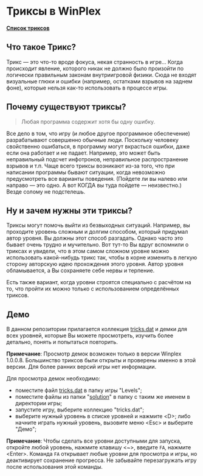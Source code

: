 # Триксы в WinPlex

[**Список триксов**](./tricks/README.md)

## Что такое Трикс?

Трикс — это что-то вроде фокуса, некая странность в игре... Когда происходит
явление, которого никак не должно было произойти по логически правильным законам
внутриигровой физики. Сюда не входят визуальные глюки и ошибки (например,
остатками взрывов на заднем фоне), которые нельзя как-то использовать в процессе
игры.

## Почему существуют триксы?

> Любая программа содержит хотя бы одну ошибку.

Все дело в том, что игру (и любое другое программное обеспечение) разрабатывают
совершенно обычные люди. Поскольку человеку свойственно ошибаться, в программу
могут вкрасться ошибки, даже если она работает и не падает. Например, это может
быть неправильный подсчет инфотронов, неправильное распространение взрывов и
т.п. Чаще всего триксы возникают из-за того, что при написании программы бывают
ситуации, когда невозможно предусмотреть все варианты поведения. (Пойдете ли вы
налево или направо — это одно. А вот КОГДА вы туда пойдете — неизвестно.) Везде
солому не подстелешь.

## Ну и зачем нужны эти триксы?

Триксы могут помочь выйти из безвыходных ситуаций. Например, вы проходите
уровень сложным и долгим способом, который придумал автор уровня. Вы должны этот
способ разгадать. Однако часто это бывает очень трудно и мучительно. Вот тут-то
Вы вдруг вспомнили о триксах и увидели, что в этом самом сложном уровне можно
использовать какой-нибудь трикс так, чтобы в корне изменить в легкую сторону
авторскую идею прохождения этого уровня. Автор уровня обламывается, а Вы
сохраняете себе нервы и терпение.

Есть также вариант, когда уровни строятся специально с расчётом на то, что
пройти их можно только с использованием определённых триксов.

## Демо

В данном репозитории прилагается коллекция [tricks.dat][] и демки для всех
уровней, которые Вы можете просмотреть, изучить более детально, понять и
попытаться повторить.

**Примечание**: Просмотр демок возможен только в версии Winplex 1.0.0.8.
Большинство триксов были открыты и проверены именно в этой версии. Для более
ранних версий игры нет информации.

Для просмотра демок необходимо:

- поместите файл [tricks.dat][] в папку игры "Levels";
- поместите файлы из папки "[solution][solution-dir]" в папку с таким же именем
  в директории игры;
- запустите игру, выберите коллекцию "tricks.dat";
- выберите нужный уровень в списке уровней и нажмите \<D>; либо начните играть
  нужный уровень, вызовите меню \<Esc> и выберите "Демо";

**Примечание**: Чтобы сделать все уровни доступными для запуска, откройте любой
уровень, нажмите клавишу \<~>, введите `FA`, нажмите \<Enter>. Команда `FA`
открывает любые уровни для просмотра и игры, но деактивирует сохранение
прогресса. Не забывайте перезагружать игру после использования этой команды.


[tricks.dat]: ../../levels/
[solution-dir]: ../../solution/
